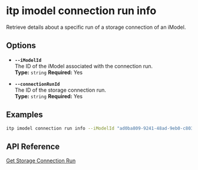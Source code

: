 # itp imodel connection run info

Retrieve details about a specific run of a storage connection of an iModel.

## Options

- **`--iModelId`**  
  The ID of the iModel associated with the connection run.  
  **Type:** `string` **Required:** Yes

- **`--connectionRunId`**  
  The ID of the storage connection run.  
  **Type:** `string` **Required:** Yes

## Examples

```bash
itp imodel connection run info --iModelId "ad0ba809-9241-48ad-9eb0-c8038c1a1d51" --connectionRunId "abc12345-6789-4321-abcd-9876543210ef"
```

## API Reference

[Get Storage Connection Run](https://developer.bentley.com/apis/synchronization/operations/get-storage-connection-run/)
